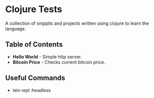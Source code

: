 # Clojure Tests
A collection of snippits and projects written using clojure to learn the language.

## Table of Contents
- <strong>Hello World</strong> - Simple http server.
- <strong>Bitcoin Price</strong> - Checks current bitcoin price.

## Useful Commands
- lein repl :headless

